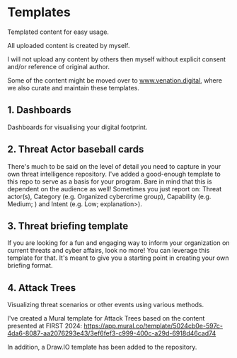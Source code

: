 # Templates
Templated content for easy usage. 

All uploaded content is created by myself. 

I will not upload any content by others then myself without explicit consent and/or reference of original author. 

Some of the content might be moved over to www.venation.digital, where we also curate and maintain these templates.

## 1. Dashboards

Dashboards for visualising your digital footprint.

## 2. Threat Actor baseball cards

There's much to be said on the level of detail you need to capture in your own threat intelligence repository. I've added a good-enough template to this repo to serve as a basis for your program. Bare in mind that this is dependent on the audience as well! Sometimes you just report on: Threat actor(s), Category	(e.g. Organized cybercrime group), Capability	(e.g. Medium; <explanation>) and Intent	(e.g. Low; explanation>).

## 3. Threat briefing template

If you are looking for a fun and engaging way to inform your organization on current threats and cyber affairs, look no more! You can leverage this template for that. It's meant to give you a starting point in creating your own briefing format. 

## 4. Attack Trees

Visualizing threat scenarios or other events using various methods.

I've created a Mural template for Attack Trees based on the content presented at FIRST 2024: 
https://app.mural.co/template/5024cb0e-597c-4da6-8087-aa2076293e43/3ef6fef3-c999-400c-a29d-6918d46cad74

In addition, a Draw.IO template has been added to the repository.
